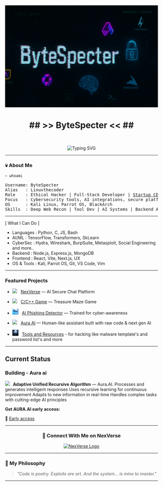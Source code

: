 
![logo](https://github.com/Linuxthecoder/Linuxthecoder/blob/main/ChatGPT%20Image%20Jun%2015%2C%202025%2C%2006_23_05%20AM.png)


<h1 align="center">## &gt;&gt; ByteSpecter &lt;&lt; ##</h1>

<br>

<p align="center">
  <img src="https://readme-typing-svg.herokuapp.com?font=Fira+Code&duration=3500&pause=1000&color=3AF7F3&center=true&vCenter=true&lines=Learning+AI%2FML;Learning+C+%26+C%2B%2B;Full+Stack+Developer;CEO+of+Nexora;OSINT+%7C+Tool+Builder" alt="Typing SVG" />
</p>



---

### 💀 About Me
```bash
> whoami
```

<pre>
Username: ByteSpecter
Alias   : Linuxthecoder
Role    : Ethical Hacker | Full-Stack Developer | <a href="https://nexora-com.onrender.com" target="_blank" rel="noopener noreferrer">Startup CEO</a> | AI/ML
Focus   : Cybersecurity tools, AI integrations, secure platforms, and offensive programming.
OS      : Kali Linux, Parrot OS, BlackArch
Skills  : Deep Web Recon | Tool Dev | AI Systems | Backend Architect | Full Stack Dev
</pre>


---

[ What I Can Do ]
- Languages     : Python, C, JS, Bash
- AI/ML         : TensorFlow, Transformers, SkLearn
- CyberSec      : Hydra, Wireshark, BurpSuite, Metasploit, Social Engineering and more..
- Backend       : Node.js, Express.js, MongoDB
- Frontend      : React, Vite, Next.js, UX
- OS & Tools    : Kali, Parrot OS, Git, VS Code, Vim

---
### Featured Projects

- <img src="https://github.com/Linuxthecoder/NexVerse-Encrypted-Chat-Application/raw/main/frontend/public/favicon1.png" width="20"/> &nbsp;
  <a href="https://nexverse-net.onrender.com" target="_blank" rel="noopener noreferrer">NexVerse</a> — AI Secure Chat Platform  

- <img src="https://raw.githubusercontent.com/isocpp/logos/master/cpp_logo.png" width="20"/> &nbsp;
  <a href="https://github.com/Linuxthecoder/C-Terminal-Game" target="_blank" rel="noopener noreferrer">C/C++ Game</a> —  Treasure Maze Game

- <img src="https://github.com/Linuxthecoder/AI-phishing-dector/blob/main/AI%20phishing-detector/image.jpg" width="20"/> &nbsp;
  <a href="https://github.com/Linuxthecoder/AI-Phishing-Detector" target="_blank" rel="noopener noreferrer">AI Phishing Detector</a> — Trained for cyber-awareness  

- <img src="https://github.com/Linuxthecoder/Aura-AI-Early-Access-site/raw/main/public/Nexora%20(1).png" width="20"/> &nbsp;
  <a href="https://aura-early-access.onrender.com" target="_blank" rel="noopener noreferrer">Aura AI</a> — Human-like assistant built with raw code & next gen AI

 - <img src="https://github.com/Linuxthecoder/Tool-s-and-Resources-/blob/main/image%20(1).jpg" width="20"/> &nbsp;
  <a href="https://github.com/Linuxthecoder/Tool-s-and-Resources-/tree/main" target="_blank" rel="noopener noreferrer">Tools and Resources</a> - for hacking like malware template's and password list's and more 

  


---

## Current Status

### Building - Aura ai 


**<img src="https://github.com/Linuxthecoder/Aura-AI-Early-Access-site/raw/main/public/Nexora%20(1).png" width="20"/> &nbsp; Adaptive Unified Recursive Algorithm** — Aura.AI. Processes and generates intelligent responses
Uses recursive learning for continuous improvement
Adapts to new information in real-time
Handles complex tasks with cutting-edge AI principles

 **Get AURA.AI early access:**

🔗 [Early access](https://aura-early-access.onrender.com)



---

<h3 align="center">🤝 Connect With Me on NexVerse</h3>

<p align="center">
  <a href="https://nexverse-net.onrender.com/" target="_blank" rel="noopener noreferrer">
    <img src="https://github.com/Linuxthecoder/NexVerse-Encrypted-Chat-Application/raw/main/frontend/public/favicon1.png" width="50" alt="NexVerse Logo"/>
  </a>
</p>


---

### 🧠 My Philosophy
> *"Code is poetry. Exploits are art. And the system... is mine to master."*

---
